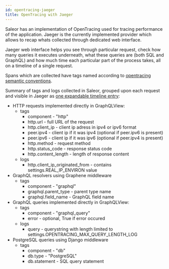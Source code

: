 ```yaml
---
id: opentracing-jaeger
title: OpenTracing with Jaeger
---
```


Saleor has an implementation of OpenTracing used for tracing performance of the application. Jaeger is the currently implemented provider which allows to recap whats collected through dedicated web interface.

Jaeger web interface helps you see through particular request, check how many queries it executes underneath, what these queries are (both SQL and GraphQL) and how much time each particular part of the process takes, all on a timeline of a single request.

Spans which are collected have tags named according to [opentracing semantic conventions](https://github.com/opentracing/specification/blob/master/semantic_conventions.md).

Summary of tags and logs collected in Saleor, grouped upon each request and visible in Jaeger as [one expandable timeline entry](assets/guides-opentracing-jaeger/1.png):
- HTTP requests implemented directly in GraphQLView:
    - tags
        - component - "http"
        - http.url - full URL of the request
        - http.client_ip - client ip adress in ipv4 or ipv6 format
        - peer.ipv4 - client ip if it was ipv4 (optional if peer.ipv6 is present)
        - peer.ipv6 - client ip if it was ipv6 (optional if peer.ipv4 is present)
        - http.method - request method
        - http.status_code - response status code
        - http.content_length - length of response content
    - logs
        - http.client_ip_originated_from - contains settings.REAL_IP_ENVIRON value
- GraphQL resolvers using Graphene middleware
    - tags
        - component - "graphql"
        - graphql.parent_type - parent type name
        - graphql.field_name - GraphQL field name
- GraphQL queries implemented directly in GraphQLView:
    - tags
        - component - "graphql_query"
        - error - optional, True if error occured
    - logs
        - query - querystring with length limited to settings.OPENTRACING_MAX_QUERY_LENGTH_LOG
- PostgreSQL queries using Django middleware
    - tags
        - component - "db"
        - db.type - "PostgreSQL"
        - db.statement - SQL query statement

